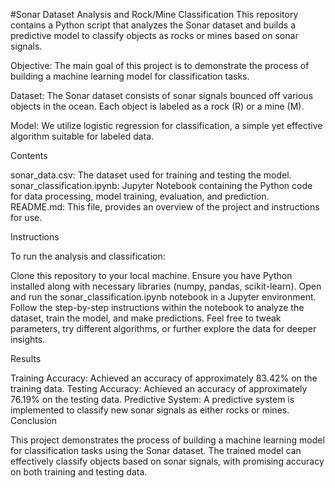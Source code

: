 #Sonar Dataset Analysis and Rock/Mine Classification
This repository contains a Python script that analyzes the Sonar dataset and builds a predictive model to classify objects as rocks or mines based on sonar signals.

Objective: The main goal of this project is to demonstrate the process of building a machine learning model for classification tasks.

Dataset: The Sonar dataset consists of sonar signals bounced off various objects in the ocean. Each object is labeled as a rock (R) or a mine (M).

Model: We utilize logistic regression for classification, a simple yet effective algorithm suitable for labeled data.

Contents

sonar_data.csv: The dataset used for training and testing the model.
sonar_classification.ipynb: Jupyter Notebook containing the Python code for data processing, model training, evaluation, and prediction.
README.md: This file, provides an overview of the project and instructions for use.

Instructions

To run the analysis and classification:

Clone this repository to your local machine.
Ensure you have Python installed along with necessary libraries (numpy, pandas, scikit-learn).
Open and run the sonar_classification.ipynb notebook in a Jupyter environment.
Follow the step-by-step instructions within the notebook to analyze the dataset, train the model, and make predictions.
Feel free to tweak parameters, try different algorithms, or further explore the data for deeper insights.

Results

Training Accuracy: Achieved an accuracy of approximately 83.42% on the training data.
Testing Accuracy: Achieved an accuracy of approximately 76.19% on the testing data.
Predictive System: A predictive system is implemented to classify new sonar signals as either rocks or mines.
Conclusion

This project demonstrates the process of building a machine learning model for classification tasks using the Sonar dataset. The trained model can effectively classify objects based on sonar signals, with promising accuracy on both training and testing data.

